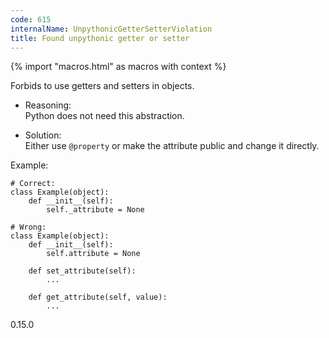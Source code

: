 ```yaml
---
code: 615
internalName: UnpythonicGetterSetterViolation
title: Found unpythonic getter or setter
---
```


{% import "macros.html" as macros with context %}

Forbids to use getters and setters in objects.

  - Reasoning:  
    Python does not need this abstraction.

  - Solution:  
    Either use `@property` or make the attribute public and change it
    directly.

Example:

    # Correct:
    class Example(object):
        def __init__(self):
            self._attribute = None
    
    # Wrong:
    class Example(object):
        def __init__(self):
            self.attribute = None
    
        def set_attribute(self):
            ...
    
        def get_attribute(self, value):
            ...

<div class="versionadded">

0.15.0

</div>